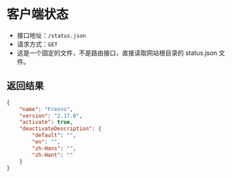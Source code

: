 # 客户端状态

- 接口地址：`/status.json`
- 请求方式：`GET`
- 这是一个固定的文件，不是路由接口，直接读取网站根目录的 status.json 文件。

## 返回结果

```json
{
    "name": "Fresns",
    "version": "2.17.0",
    "activate": true,
    "deactivateDescription": {
        "default": "",
        "en": "",
        "zh-Hans": "",
        "zh-Hant": ""
    }
}
```
